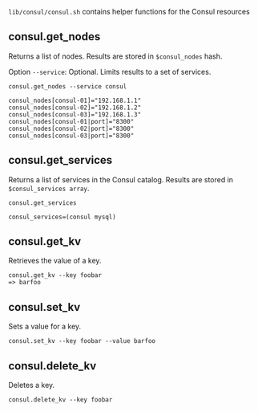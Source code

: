 `lib/consul/consul.sh` contains helper functions for the Consul resources

## consul.get_nodes

Returns a list of nodes. Results are stored in `$consul_nodes` hash.

Option `--service`: Optional. Limits results to a set of services.

```shell
consul.get_nodes --service consul

consul_nodes[consul-01]="192.168.1.1"
consul_nodes[consul-02]="192.168.1.2"
consul_nodes[consul-03]="192.168.1.3"
consul_nodes[consul-01|port]="8300"
consul_nodes[consul-02|port]="8300"
consul_nodes[consul-03|port]="8300"
```

## consul.get_services

Returns a list of services in the Consul catalog. Results are stored in `$consul_services array`.

```shell
consul.get_services

consul_services=(consul mysql)
```

## consul.get_kv

Retrieves the value of a key.

```shell
consul.get_kv --key foobar
=> barfoo
```

## consul.set_kv

Sets a value for a key.

```shell
consul.set_kv --key foobar --value barfoo
```

## consul.delete_kv

Deletes a key.

```shell
consul.delete_kv --key foobar
```
